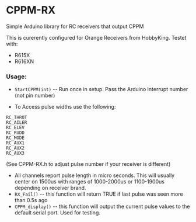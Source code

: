 # CPPM-RX
Simple Arduino library for RC receivers that output CPPM

This is curerently configured for Orange Receivers from HobbyKing.
Testet with:
- R615X
- R616XN

### Usage:
 *	`StartCPPM(int)` -- Run once in setup.  Pass the Arduino interrupt number (not pin number)

 *	To Access pulse widths use the following:
 ```
RC_THROT
RC_AILER
RC_ELEV
RC_RUDD
RC_MODE
RC_AUX1
RC_AUX2
RC_AUX3
 ```
(See CPPM-RX.h to adjust pulse number if your receiver is different)

 * All channels report pulse length in micro seconds.  This will usually center on 1500us with ranges of 1000-2000us or 1100-1900us depending on receiver brand.
 *	`RX_Fail()` -- this function will return TRUE if last pulse was seen more than 0.5s ago
 *	`CPPM_display()`  -- this function will output the current pulse values to the default serial port.  Used for testing.
